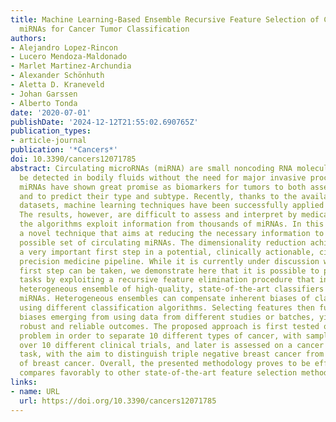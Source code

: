 ```yaml
---
title: Machine Learning-Based Ensemble Recursive Feature Selection of Circulating
  miRNAs for Cancer Tumor Classification
authors:
- Alejandro Lopez-Rincon
- Lucero Mendoza-Maldonado
- Marlet Martinez-Archundia
- Alexander Schönhuth
- Aletta D. Kraneveld
- Johan Garssen
- Alberto Tonda
date: '2020-07-01'
publishDate: '2024-12-12T21:55:02.690765Z'
publication_types:
- article-journal
publication: '*Cancers*'
doi: 10.3390/cancers12071785
abstract: Circulating microRNAs (miRNA) are small noncoding RNA molecules that can
  be detected in bodily fluids without the need for major invasive procedures on patients.
  miRNAs have shown great promise as biomarkers for tumors to both assess their presence
  and to predict their type and subtype. Recently, thanks to the availability of miRNAs
  datasets, machine learning techniques have been successfully applied to tumor classification.
  The results, however, are difficult to assess and interpret by medical experts because
  the algorithms exploit information from thousands of miRNAs. In this work, we propose
  a novel technique that aims at reducing the necessary information to the smallest
  possible set of circulating miRNAs. The dimensionality reduction achieved reflects
  a very important first step in a potential, clinically actionable, circulating miRNA-based
  precision medicine pipeline. While it is currently under discussion whether this
  first step can be taken, we demonstrate here that it is possible to perform classification
  tasks by exploiting a recursive feature elimination procedure that integrates a
  heterogeneous ensemble of high-quality, state-of-the-art classifiers on circulating
  miRNAs. Heterogeneous ensembles can compensate inherent biases of classifiers by
  using different classification algorithms. Selecting features then further eliminates
  biases emerging from using data from different studies or batches, yielding more
  robust and reliable outcomes. The proposed approach is first tested on a tumor classification
  problem in order to separate 10 different types of cancer, with samples collected
  over 10 different clinical trials, and later is assessed on a cancer subtype classification
  task, with the aim to distinguish triple negative breast cancer from other subtypes
  of breast cancer. Overall, the presented methodology proves to be effective and
  compares favorably to other state-of-the-art feature selection methods.
links:
- name: URL
  url: https://doi.org/10.3390/cancers12071785
---
```


